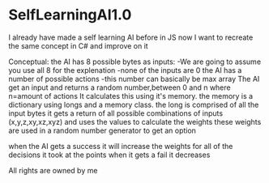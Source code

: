 # SelfLearningAI1.0
I already have made a self learning AI before in JS now I want to recreate the same concept in C# and improve on it

Conceptual:
the AI has 8 possible bytes as inputs:
	-We are going to assume you use all 8 for the explenation
	-none of the inputs are 0
the AI has a number of possible actions
	-this number can basically be max array
The AI get an input and returns a random number,between 0 and n where n=amount of actions
It calculates this using it's memory. 
the memory is a dictionary using longs and a memory class. the long is comprised of all the input bytes
it gets a return of all possible combinations of inputs (x,y,z,xy,xz,xyz) and uses the values to calculate the weights
these weights are used in a random number generator to get an option

when the AI gets a success it will increase the weights for all of the decisions it took at the points
when it gets a fail it decreases




All rights are owned by me
